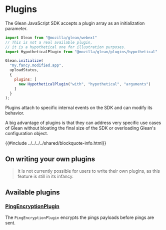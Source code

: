 # Plugins

The Glean JavaScript SDK accepts a plugin array as an initialization parameter.

```js
import Glean from "@mozilla/glean/webext"
// This is not a real available plugin,
// it is a hypothetical one for illustration purposes.
import HypotheticalPlugin from "@mozilla/glean/plugins/hypothetical"

Glean.initialize(
  "my.fancy.modified.app",
  uploadStatus,
  {
    plugins: [
      new HypotheticalPlugin("with", "hypothetical", "arguments")
    ]
  }
);
```

Plugins attach to specific internal events on the SDK and can modify its behavior.

A big advantage of plugins is that they can address very specific use cases of Glean without bloating the final size of the SDK or overloading Glean's configuration object.

{{#include ../../../../shared/blockquote-info.html}}

## On writing your own plugins

> It is not currently possible for users to write their own plugins,
> as this feature is still in its infancy.

## Available plugins

### [PingEncryptionPlugin](./encryption.md)

The `PingEncryptionPlugin` encrypts the pings payloads before pings are sent.
